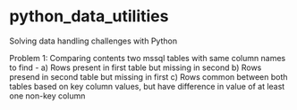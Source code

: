 # python_data_utilities
Solving data handling challenges with Python

Problem 1: Comparing contents two mssql tables with same column names to find -
a) Rows present in first table but missing in second
b) Rows presend in second table but missing in first
c) Rows common between both tables based on key column values, but have difference in value of at least one non-key column
